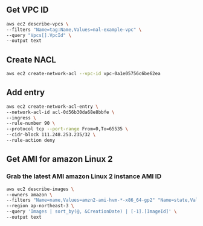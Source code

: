 ## Get VPC ID

```sh
aws ec2 describe-vpcs \
--filters "Name=tag:Name,Values=nal-example-vpc" \
--query "Vpcs[].VpcId" \
--output text
```

## Create NACL

```sh
aws ec2 create-network-acl --vpc-id vpc-0a1e05756c6be62ea
```

## Add entry

```sh
aws ec2 create-network-acl-entry \
--network-acl-id acl-0d56b30da68e8bbfe \
--ingress \
--rule-number 90 \
--protocol tcp --port-range From=0,To=65535 \
--cidr-block 111.248.253.235/32 \
--rule-action deny
```

## Get AMI for amazon Linux 2

### Grab the latest AMI amazon Linux 2 instance AMI ID
```sh
aws ec2 describe-images \
--owners amazon \
--filters "Name=name,Values=amzn2-ami-hvm-*-x86_64-gp2" "Name=state,Values=available" \
--region ap-northeast-3 \
--query 'Images | sort_by(@, &CreationDate) | [-1].[ImageId]' \
--output text
```

